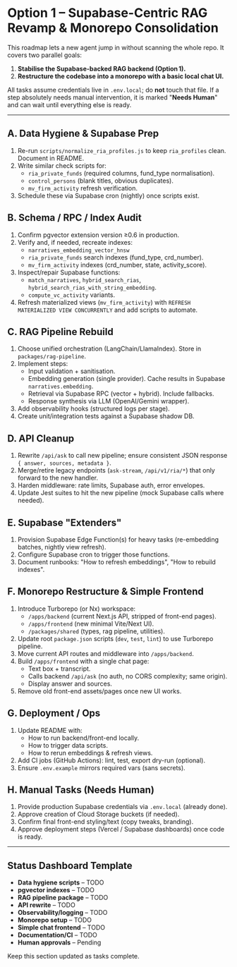 # Option 1 – Supabase-Centric RAG Revamp & Monorepo Consolidation

This roadmap lets a new agent jump in without scanning the whole repo. It covers two parallel goals:

1. **Stabilise the Supabase-backed RAG backend (Option 1).**
2. **Restructure the codebase into a monorepo with a basic local chat UI.**

All tasks assume credentials live in `.env.local`; do **not** touch that file. If a step absolutely needs manual intervention, it is marked "**Needs Human**" and can wait until everything else is ready.

---

## A. Data Hygiene & Supabase Prep
1. Re-run `scripts/normalize_ria_profiles.js` to keep `ria_profiles` clean. Document in README.
2. Write similar check scripts for:
   - `ria_private_funds` (required columns, fund_type normalisation).
   - `control_persons` (blank titles, obvious duplicates).
   - `mv_firm_activity` refresh verification.
3. Schedule these via Supabase cron (nightly) once scripts exist.

## B. Schema / RPC / Index Audit
1. Confirm pgvector extension version ≥0.6 in production.
2. Verify and, if needed, recreate indexes:
   - `narratives_embedding_vector_hnsw`
   - `ria_private_funds` search indexes (fund_type, crd_number).
   - `mv_firm_activity` indexes (crd_number, state, activity_score).
3. Inspect/repair Supabase functions:
   - `match_narratives`, `hybrid_search_rias`, `hybrid_search_rias_with_string_embedding`.
   - `compute_vc_activity` variants.
4. Refresh materialized views (`mv_firm_activity`) with `REFRESH MATERIALIZED VIEW CONCURRENTLY` and add scripts to automate.

## C. RAG Pipeline Rebuild
1. Choose unified orchestration (LangChain/LlamaIndex). Store in `packages/rag-pipeline`.
2. Implement steps:
   - Input validation + sanitisation.
   - Embedding generation (single provider). Cache results in Supabase `narratives.embedding`.
   - Retrieval via Supabase RPC (vector + hybrid). Include fallbacks.
   - Response synthesis via LLM (OpenAI/Gemini wrapper).
3. Add observability hooks (structured logs per stage).
4. Create unit/integration tests against a Supabase shadow DB.

## D. API Cleanup
1. Rewrite `/api/ask` to call new pipeline; ensure consistent JSON response `{ answer, sources, metadata }`.
2. Merge/retire legacy endpoints (`ask-stream`, `/api/v1/ria/*`) that only forward to the new handler.
3. Harden middleware: rate limits, Supabase auth, error envelopes.
4. Update Jest suites to hit the new pipeline (mock Supabase calls where needed).

## E. Supabase "Extenders"
1. Provision Supabase Edge Function(s) for heavy tasks (re-embedding batches, nightly view refresh).
2. Configure Supabase cron to trigger those functions.
3. Document runbooks: "How to refresh embeddings", "How to rebuild indexes".

## F. Monorepo Restructure & Simple Frontend
1. Introduce Turborepo (or Nx) workspace:
   - `/apps/backend` (current Next.js API, stripped of front-end pages).
   - `/apps/frontend` (new minimal Vite/Next UI).
   - `/packages/shared` (types, rag pipeline, utilities).
2. Update root `package.json` scripts (`dev`, `test`, `lint`) to use Turborepo pipeline.
3. Move current API routes and middleware into `/apps/backend`.
4. Build `/apps/frontend` with a single chat page:
   - Text box + transcript.
   - Calls backend `/api/ask` (no auth, no CORS complexity; same origin).
   - Display answer and sources.
5. Remove old front-end assets/pages once new UI works.

## G. Deployment / Ops
1. Update README with:
   - How to run backend/front-end locally.
   - How to trigger data scripts.
   - How to rerun embeddings & refresh views.
2. Add CI jobs (GitHub Actions): lint, test, export dry-run (optional).
3. Ensure `.env.example` mirrors required vars (sans secrets).

## H. Manual Tasks (**Needs Human**)
1. Provide production Supabase credentials via `.env.local` (already done).
2. Approve creation of Cloud Storage buckets (if needed).
3. Confirm final front-end styling/text (copy tweaks, branding).
4. Approve deployment steps (Vercel / Supabase dashboards) once code is ready.

---

## Status Dashboard Template
- **Data hygiene scripts** – TODO
- **pgvector indexes** – TODO
- **RAG pipeline package** – TODO
- **API rewrite** – TODO
- **Observability/logging** – TODO
- **Monorepo setup** – TODO
- **Simple chat frontend** – TODO
- **Documentation/CI** – TODO
- **Human approvals** – Pending

Keep this section updated as tasks complete.

